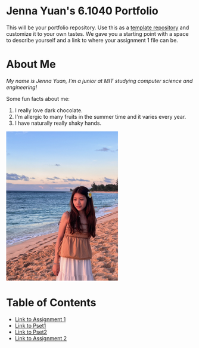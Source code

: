 # Jenna Yuan's 6.1040 Portfolio

This will be your portfolio repository. Use this as a [template repository](https://docs.github.com/en/repositories/creating-and-managing-repositories/creating-a-template-repository) and customize it to your own tastes. We gave you a starting point with a space to describe yourself and a link to where your assignment 1 file can be.

# About Me

_My name is Jenna Yuan, I'm a junior at MIT studying computer science and engineering!_

Some fun facts about me:

1. I really love dark chocolate.
2. I'm allergic to many fruits in the summer time and it varies every year.
3. I have naturally really shaky hands.

<img src="assets/me.jpg" alt="Me in Hawaii this summer" width="300" />

# Table of Contents

- [Link to Assignment 1](assignments/assignment1.md)
- [Link to Pset1](assignments/pset1.md)
- [Link to Pset2](assignments/pset2.md)
- [Link to Assignment 2](assignments/assignment2.md)
